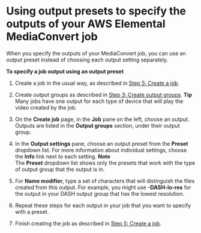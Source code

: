 # Using output presets to specify the outputs of your AWS Elemental MediaConvert job<a name="using-a-preset-to-specify-a-job-output"></a>

When you specify the outputs of your MediaConvert job, you can use an output preset instead of choosing each output setting separately\.

**To specify a job output using an output preset**

1. Create a job in the usual way, as described in [Step 5: Create a job](create-a-job.md)\.

1. Create output groups as described in [Step 3: Create output groups](specify-output-groups.md)\.
**Tip**  
Many jobs have one output for each type of device that will play the video created by the job\.

1. On the **Create job** page, in the **Job** pane on the left, choose an output\. Outputs are listed in the **Output groups** section, under their output group\.

1. In the **Output settings** pane, choose an output preset from the **Preset** dropdown list\. For more information about individual settings, choose the **Info** link next to each setting\.
**Note**  
The **Preset** dropdown list shows only the presets that work with the type of output group that the output is in\.

1. For **Name modifier**, type a set of characters that will distinguish the files created from this output\. For example, you might use **\-DASH\-lo\-res** for the output in your DASH output group that has the lowest resolution\.

1. Repeat these steps for each output in your job that you want to specify with a preset\.

1. Finish creating the job as described in [Step 5: Create a job](create-a-job.md)\.